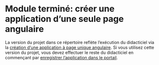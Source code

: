 # <a name="completed-module-create-an-angular-single-page-app"></a>Module terminé: créer une application d’une seule page angulaire

La version du projet dans ce répertoire reflète l’exécution du didacticiel via la [création d’une application à page unique angulaire](https://docs.microsoft.com/graph/training/angular-tutorial?tutorial-step=1). Si vous utilisez cette version du projet, vous devez effectuer le reste du didacticiel en commençant par [enregistrer l’application dans le portail](https://docs.microsoft.com/graph/training/angular-tutorial?tutorial-step=2).
